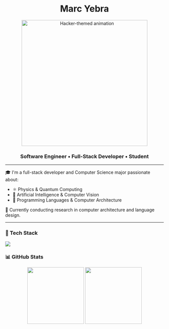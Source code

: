 <h1 align="center">Marc Yebra</h1>

<p align="center">
  <img src="https://i.pinimg.com/originals/6d/d1/2a/6dd12a43413989fcdfeff0f9b8b46f20.gif" width="400" alt="Hacker-themed animation" />
</p>

<h3 align="center">Software Engineer • Full-Stack Developer • Student</h3>

---

🎓 I'm a full-stack developer and Computer Science major passionate about:

- ⚛️ Physics & Quantum Computing  
- 🤖 Artificial Intelligence & Computer Vision  
- 🧠 Programming Languages & Computer Architecture  

🔬 Currently conducting research in computer architecture and language design.

---

### 🧰 Tech Stack
<img src="https://skillicons.dev/icons?i=javascript,java,python,ruby,react,next,rails,firebase,npm,docker,postgresql,postman,jira" />


### 📊 GitHub Stats

<p align="center">
  <img src="https://github-readme-stats.vercel.app/api?username=MarcYebra&theme=yeblu&show_icons=true&count_private=true&include_all_commits=true" height="180"/>
  <img src="https://github-readme-stats.vercel.app/api/top-langs/?username=MarcYebra&layout=compact&theme=yeblu" height="180"/>
</p>
